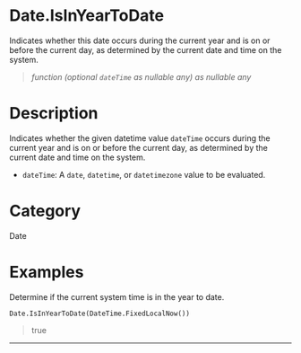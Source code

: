 ﻿# Date.IsInYearToDate
Indicates whether this date occurs during the current year and is on or before the current day, as determined by the current date and time on the system.
> _function (optional <code>dateTime</code> as nullable any) as nullable any_
# Description 
Indicates whether the given datetime value <code>dateTime</code> occurs during the current year and is on or before the current day, as determined by the current date and time on the system.
      <ul>
      <li><code>dateTime</code>: A <code>date</code>, <code>datetime</code>, or <code>datetimezone</code> value to be evaluated.</li>
      </ul>

# Category 
Date
# Examples 
Determine if the current system time is in the year to date.
```
Date.IsInYearToDate(DateTime.FixedLocalNow())
```
> true
***
